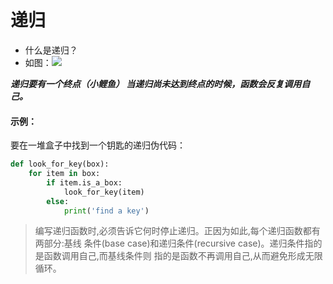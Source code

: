 # 递归
- 什么是递归？
- 如图：![](https://pic2.zhimg.com/80/22cc736d26514b650b7bd25408f48011_hd.jpg)

***递归要有一个终点（小鲤鱼）
当递归尚未达到终点的时候，函数会反复调用自己。***

#### 示例：
要在一堆盒子中找到一个钥匙的递归伪代码：
```python
def look_for_key(box):
    for item in box:
        if item.is_a_box:
        	look_for_key(item)
        else:
        	print('find a key')
```    

> 编写递归函数时,必须告诉它何时停止递归。正因为如此,每个递归函数都有两部分:基线
条件(base case)和递归条件(recursive case)。递归条件指的是函数调用自己,而基线条件则
指的是函数不再调用自己,从而避免形成无限循环。
